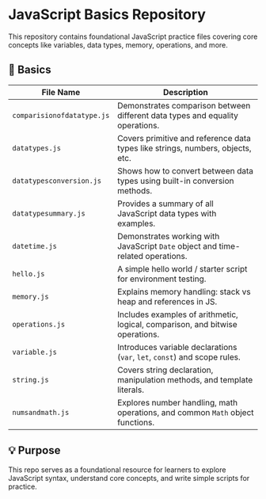 # JavaScript Basics Repository

This repository contains foundational JavaScript practice files covering core concepts like variables, data types, memory, operations, and more.

## 📄 Basics

| File Name               | Description                                                                 |
|------------------------|-----------------------------------------------------------------------------|
| `comparisionofdatatype.js` | Demonstrates comparison between different data types and equality operations. |
| `datatypes.js`              | Covers primitive and reference data types like strings, numbers, objects, etc. |
| `datatypesconversion.js`    | Shows how to convert between data types using built-in conversion methods.     |
| `datatypesummary.js`        | Provides a summary of all JavaScript data types with examples.                 |
| `datetime.js`          | Demonstrates working with JavaScript `Date` object and time-related operations.|
| `hello.js`                  | A simple hello world / starter script for environment testing.                 |
| `memory.js`                 | Explains memory handling: stack vs heap and references in JS.                 |
| `operations.js`             | Includes examples of arithmetic, logical, comparison, and bitwise operations. |
| `variable.js`               | Introduces variable declarations (`var`, `let`, `const`) and scope rules.     |
| `string.js`               | Covers string declaration, manipulation methods, and template literals.        |
| `numsandmath.js`          | Explores number handling, math operations, and common `Math` object functions.|



## 💡 Purpose

This repo serves as a foundational resource for learners to explore JavaScript syntax, understand core concepts, and write simple scripts for practice.
